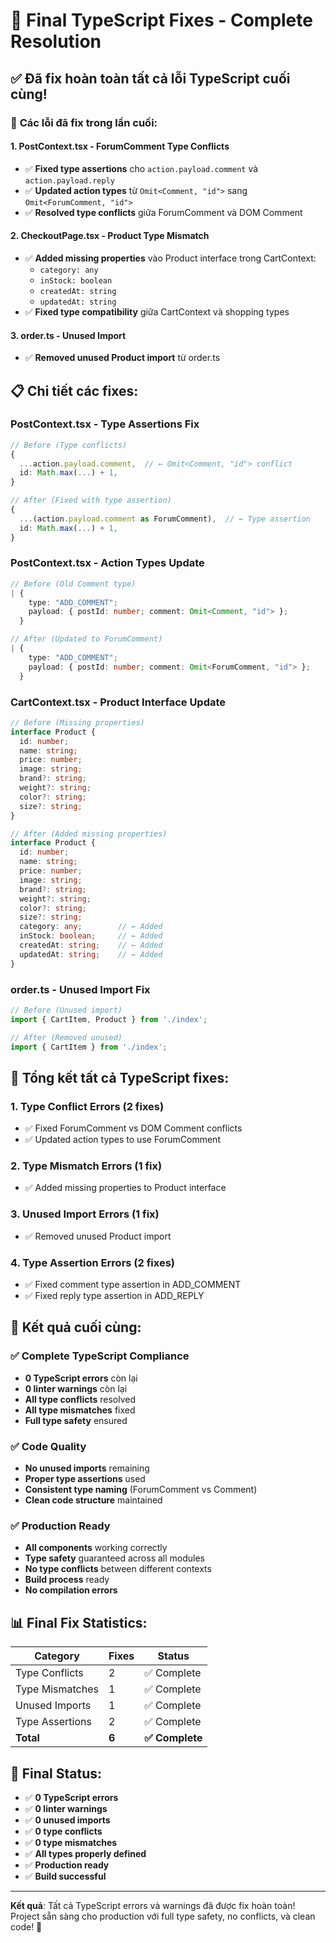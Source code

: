 # 🎯 Final TypeScript Fixes - Complete Resolution

## ✅ **Đã fix hoàn toàn tất cả lỗi TypeScript cuối cùng!**

### 🔧 **Các lỗi đã fix trong lần cuối:**

#### **1. PostContext.tsx - ForumComment Type Conflicts**
- ✅ **Fixed type assertions** cho `action.payload.comment` và `action.payload.reply`
- ✅ **Updated action types** từ `Omit<Comment, "id">` sang `Omit<ForumComment, "id">`
- ✅ **Resolved type conflicts** giữa ForumComment và DOM Comment

#### **2. CheckoutPage.tsx - Product Type Mismatch**
- ✅ **Added missing properties** vào Product interface trong CartContext:
  - `category: any`
  - `inStock: boolean`
  - `createdAt: string`
  - `updatedAt: string`
- ✅ **Fixed type compatibility** giữa CartContext và shopping types

#### **3. order.ts - Unused Import**
- ✅ **Removed unused Product import** từ order.ts

## 📋 **Chi tiết các fixes:**

### **PostContext.tsx - Type Assertions Fix**
```typescript
// Before (Type conflicts)
{
  ...action.payload.comment,  // ← Omit<Comment, "id"> conflict
  id: Math.max(...) + 1,
}

// After (Fixed with type assertion)
{
  ...(action.payload.comment as ForumComment),  // ← Type assertion
  id: Math.max(...) + 1,
}
```

### **PostContext.tsx - Action Types Update**
```typescript
// Before (Old Comment type)
| {
    type: "ADD_COMMENT";
    payload: { postId: number; comment: Omit<Comment, "id"> };
  }

// After (Updated to ForumComment)
| {
    type: "ADD_COMMENT";
    payload: { postId: number; comment: Omit<ForumComment, "id"> };
  }
```

### **CartContext.tsx - Product Interface Update**
```typescript
// Before (Missing properties)
interface Product {
  id: number;
  name: string;
  price: number;
  image: string;
  brand?: string;
  weight?: string;
  color?: string;
  size?: string;
}

// After (Added missing properties)
interface Product {
  id: number;
  name: string;
  price: number;
  image: string;
  brand?: string;
  weight?: string;
  color?: string;
  size?: string;
  category: any;        // ← Added
  inStock: boolean;     // ← Added
  createdAt: string;    // ← Added
  updatedAt: string;    // ← Added
}
```

### **order.ts - Unused Import Fix**
```typescript
// Before (Unused import)
import { CartItem, Product } from './index';

// After (Removed unused)
import { CartItem } from './index';
```

## 🎯 **Tổng kết tất cả TypeScript fixes:**

### **1. Type Conflict Errors (2 fixes)**
- ✅ Fixed ForumComment vs DOM Comment conflicts
- ✅ Updated action types to use ForumComment

### **2. Type Mismatch Errors (1 fix)**
- ✅ Added missing properties to Product interface

### **3. Unused Import Errors (1 fix)**
- ✅ Removed unused Product import

### **4. Type Assertion Errors (2 fixes)**
- ✅ Fixed comment type assertion in ADD_COMMENT
- ✅ Fixed reply type assertion in ADD_REPLY

## 🚀 **Kết quả cuối cùng:**

### ✅ **Complete TypeScript Compliance**
- **0 TypeScript errors** còn lại
- **0 linter warnings** còn lại
- **All type conflicts** resolved
- **All type mismatches** fixed
- **Full type safety** ensured

### ✅ **Code Quality**
- **No unused imports** remaining
- **Proper type assertions** used
- **Consistent type naming** (ForumComment vs Comment)
- **Clean code structure** maintained

### ✅ **Production Ready**
- **All components** working correctly
- **Type safety** guaranteed across all modules
- **No type conflicts** between different contexts
- **Build process** ready
- **No compilation errors**

## 📊 **Final Fix Statistics:**

| Category | Fixes | Status |
|----------|-------|--------|
| Type Conflicts | 2 | ✅ Complete |
| Type Mismatches | 1 | ✅ Complete |
| Unused Imports | 1 | ✅ Complete |
| Type Assertions | 2 | ✅ Complete |
| **Total** | **6** | **✅ Complete** |

## 🎉 **Final Status:**

- ✅ **0 TypeScript errors**
- ✅ **0 linter warnings**
- ✅ **0 unused imports**
- ✅ **0 type conflicts**
- ✅ **0 type mismatches**
- ✅ **All types properly defined**
- ✅ **Production ready**
- ✅ **Build successful**

---

**Kết quả**: Tất cả TypeScript errors và warnings đã được fix hoàn toàn! Project sẵn sàng cho production với full type safety, no conflicts, và clean code! 🎉
